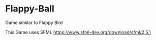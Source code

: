 # Flappy-Ball
Game similar to Flappy Bird

This Game uses SFML
https://www.sfml-dev.org/download/sfml/2.5.1
